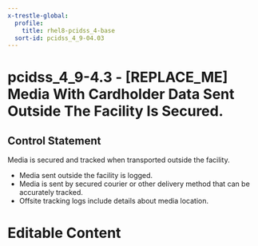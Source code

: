```yaml
---
x-trestle-global:
  profile:
    title: rhel8-pcidss_4-base
  sort-id: pcidss_4_9-04.03
---
```


# pcidss_4_9-4.3 - \[REPLACE_ME\] Media With Cardholder Data Sent Outside The Facility Is Secured.

## Control Statement

Media is secured and tracked when transported outside the facility.
- Media sent outside the facility is logged.
- Media is sent by secured courier or other delivery method that can be accurately
tracked.
- Offsite tracking logs include details about media location.

# Editable Content

<!-- Make additions and edits below -->
<!-- The above represents the contents of the control as received by the profile, prior to additions. -->
<!-- If the profile makes additions to the control, they will appear below. -->
<!-- The above markdown may not be edited but you may edit the content below, and/or introduce new additions to be made by the profile. -->
<!-- If there is a yaml header at the top, parameter values may be edited. Use --set-parameters to incorporate the changes during assembly. -->
<!-- The content here will then replace what is in the profile for this control, after running profile-assemble. -->
<!-- The current profile has no added parts for this control, but you may add new ones here. -->
<!-- Each addition must have a heading either of the form ## Control my_addition_name -->
<!-- or ## Part a. (where the a. refers to one of the control statement labels.) -->
<!-- "## Control" parts are new parts added after the statement part. -->
<!-- "## Part" parts are new parts added into the top-level statement part with that label. -->
<!-- Subparts may be added with nested hash levels of the form ### My Subpart Name -->
<!-- underneath the parent ## Control or ## Part being added -->
<!-- See https://oscal-compass.github.io/compliance-trestle/tutorials/ssp_profile_catalog_authoring/ssp_profile_catalog_authoring for guidance. -->
